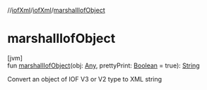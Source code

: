 //[iofXml](../../index.md)/[iofXml](index.md)/[marshallIofObject](marshall-iof-object.md)

# marshallIofObject

[jvm]\
fun [marshallIofObject](marshall-iof-object.md)(obj: [Any](https://kotlinlang.org/api/latest/jvm/stdlib/kotlin/-any/index.html), prettyPrint: [Boolean](https://kotlinlang.org/api/latest/jvm/stdlib/kotlin/-boolean/index.html) = true): [String](https://kotlinlang.org/api/latest/jvm/stdlib/kotlin/-string/index.html)

Convert an object of IOF V3 or V2 type to XML string
